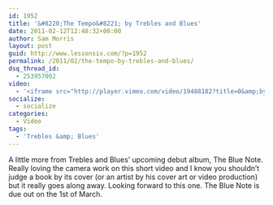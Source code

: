 ```yaml
---
id: 1952
title: '&#8220;The Tempo&#8221; by Trebles and Blues'
date: 2011-02-12T12:48:32+00:00
author: Sam Morris
layout: post
guid: http://www.lessonsix.com/?p=1952
permalink: /2011/02/the-tempo-by-trebles-and-blues/
dsq_thread_id:
  - 253957002
video:
  - '<iframe src="http://player.vimeo.com/video/19488182?title=0&amp;byline=0&amp;portrait=0&amp;color=009aff" width="540" height="304" frameborder="0"></iframe>'
socialize:
  - socialize
categories:
  - Video
tags:
  - 'Trebles &amp; Blues'
---
```

A little more from Trebles and Blues&#8217; upcoming debut album, The Blue Note. Really loving the camera work on this short video and I know you shouldn&#8217;t judge a book by its cover (or an artist by his cover art or video production) but it really goes along away. Looking forward to this one. The Blue Note is due out on the 1st of March.